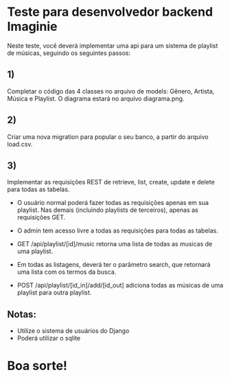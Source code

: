 # Teste para desenvolvedor backend Imaginie
Neste teste, você deverá implementar uma api para um sistema de playlist de músicas, seguindo os seguintes passos:

## 1)
Completar o código das 4 classes no arquivo de models: Gênero, Artista, Música e Playlist. O diagrama estará no arquivo diagrama.png.

## 2)
Criar uma nova migration para popular o seu banco, a partir do arquivo load.csv.

## 3)
Implementar as requisições REST de retrieve, list, create, update e delete para todas as tabelas.


- O usuário normal poderá fazer todas as requisições apenas em sua playlist.
Nas demais (incluindo playlists de terceiros), apenas as requisições GET.

- O admin tem acesso livre a todas as requisições para todas as tabelas.

- GET /api/playlist/[id]/music retorna uma lista de todas as musicas de uma playlist.

- Em todas as listagens, deverá ter o parâmetro search, que retornará uma lista com os termos da busca.

- POST /api/playlist/[id_in]/add/[id_out] adiciona todas as músicas de uma playlist para outra playlist.

## Notas:
- Utilize o sistema de usuários do Django
- Poderá utilizar o sqlite

# Boa sorte!

